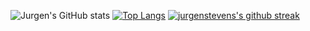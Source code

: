![Jurgen's GitHub stats](https://github-readme-stats.vercel.app/api?username=jurgenstevens&show_icons=true&theme=dark)
[![Top Langs](https://github-readme-stats.vercel.app/api/top-langs/?username=jurgenstevens&layout=compact&theme=dark)](https://github.com/anuraghazra/github-readme-stats)
[![jurgenstevens's github streak](https://github-readme-streak-stats.herokuapp.com/?user=jurgenstevens&theme=blue-green)](https://github.com/jurgenstevens/github-readme-streak-stats)
